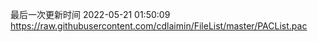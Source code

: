最后一次更新时间 2022-05-21 01:50:09
https://raw.githubusercontent.com/cdlaimin/FileList/master/PACList.pac

